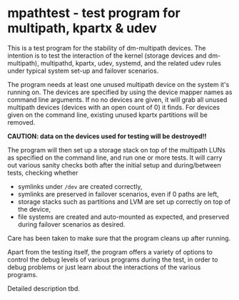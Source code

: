 # mpathtest -  test program for multipath, kpartx & udev #

This is a test program for the stability of dm-multipath devices. The
intention is to test the interaction of the kernel (storage devices and
dm-multipath), multipathd, kpartx, udev, systemd, and the related udev rules
under typical system set-up and failover scenarios.

The program needs at least one unused multipath device on the system it's
running on. The devices are specified by using the device mapper names as
command line arguments. If no no devices are given, it will grab all unused
multipath devices (devices with an open count of 0) it finds. For devices
given on the command line, existing unused kpartx partitions will be removed.

**CAUTION: data on the devices used for testing will be destroyed!!**

The program will then set up a storage stack on top of the multipath LUNs as
specified on the command line, and run one or more tests. It will carry out
various sanity checks both after the initial setup and during/between tests,
checking whether

 * symlinks under `/dev` are created correctly,
 * symlinks are preserved in failover scenarios, even if 0 paths are left,
 * storage stacks such as partitions and LVM are set up correctly on top of
   the device, 
 * file systems are created and auto-mounted as expected, and preserved during
   failover scenarios as desired.

Care has been taken to make sure that the program cleans up after
running.

Apart from the testing itself, the program offers a variety of options to
control the debug levels of various programs during the test, in order to
debug problems or just learn about the interactions of the various programs.

Detailed description tbd.
